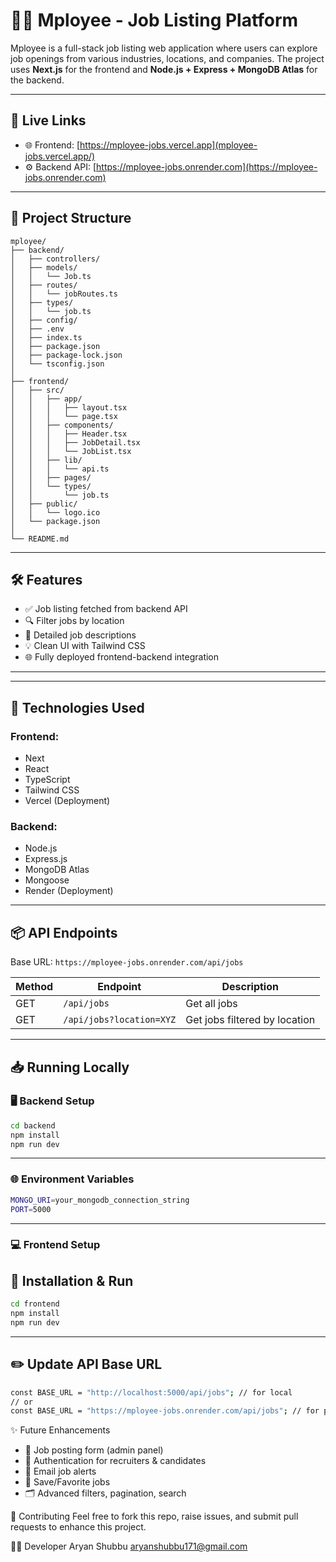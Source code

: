 # 🧑‍💼 Mployee - Job Listing Platform

Mployee is a full-stack job listing web application where users can explore job openings from various industries, locations, and companies. The project uses **Next.js** for the frontend and **Node.js + Express + MongoDB Atlas** for the backend.

---

## 🔗 Live Links

- 🌐 Frontend: [https://mployee-jobs.vercel.app](mployee-jobs.vercel.app/)
- ⚙️ Backend API: [https://mployee-jobs.onrender.com](https://mployee-jobs.onrender.com)

---

## 📂 Project Structure
```
mployee/
├── backend/
│   ├── controllers/
│   ├── models/
│   │   └── Job.ts
│   ├── routes/
│   │   └── jobRoutes.ts
│   ├── types/
│   │   └── job.ts
│   ├── config/
│   ├── .env
│   ├── index.ts
│   ├── package.json
│   ├── package-lock.json
│   └── tsconfig.json
│
├── frontend/
│   ├── src/
│   │   ├── app/
│   │   │   ├── layout.tsx
│   │   │   └── page.tsx
│   │   ├── components/
│   │   │   ├── Header.tsx
│   │   │   ├── JobDetail.tsx
│   │   │   └── JobList.tsx
│   │   ├── lib/
│   │   │   └── api.ts
│   │   ├── pages/
│   │   └── types/
│   │       └── job.ts
│   ├── public/
│   │   └── logo.ico
│   └── package.json
│
└── README.md
```

---

## 🛠️ Features

- ✅ Job listing fetched from backend API
- 🔍 Filter jobs by location
- 📄 Detailed job descriptions
- 💡 Clean UI with Tailwind CSS
- 🌐 Fully deployed frontend-backend integration

---

---

## 🚀 Technologies Used

### Frontend:
- Next
- React
- TypeScript
- Tailwind CSS
- Vercel (Deployment)

### Backend:
- Node.js
- Express.js
- MongoDB Atlas
- Mongoose
- Render (Deployment)

---

## 📦 API Endpoints

Base URL: `https://mployee-jobs.onrender.com/api/jobs`

| Method | Endpoint                   | Description                    |
|--------|----------------------------|--------------------------------|
| GET    | `/api/jobs`               | Get all jobs                   |
| GET    | `/api/jobs?location=XYZ`  | Get jobs filtered by location |

---

## 📥 Running Locally

### 🖥️ Backend Setup

```bash
cd backend
npm install
npm run dev
```

---

### 🌐 Environment Variables

```bash
MONGO_URI=your_mongodb_connection_string
PORT=5000
```

---

### 💻 Frontend Setup
## 🔧 Installation & Run
```bash
cd frontend
npm install
npm run dev
```

---

## ✏️ Update API Base URL
```bash
const BASE_URL = "http://localhost:5000/api/jobs"; // for local
// or
const BASE_URL = "https://mployee-jobs.onrender.com/api/jobs"; // for production
```

✨ Future Enhancements
- 📝 Job posting form (admin panel)
- 🔐 Authentication for recruiters & candidates
- 📧 Email job alerts
- 💾 Save/Favorite jobs
- 🗂 Advanced filters, pagination, search

🙌 Contributing
Feel free to fork this repo, raise issues, and submit pull requests to enhance this project.

👨‍💻 Developer
Aryan Shubbu
aryanshubbu171@gmail.com
